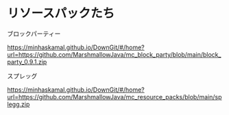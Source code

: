 # リソースパックたち

ブロックパーティー

https://minhaskamal.github.io/DownGit/#/home?url=https://github.com/MarshmallowJava/mc_block_party/blob/main/block_party_0.9.1.zip

スプレッグ

https://minhaskamal.github.io/DownGit/#/home?url=https://github.com/MarshmallowJava/mc_resource_packs/blob/main/splegg.zip
